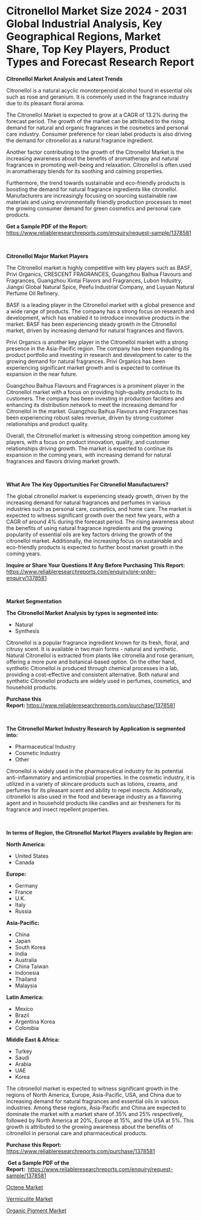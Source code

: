 <p><h1>Citronellol Market Size 2024 - 2031 Global Industrial Analysis, Key Geographical Regions, Market Share, Top Key Players, Product Types and Forecast Research Report</h1></p><p><strong>Citronellol Market Analysis and Latest Trends</strong></p>
<p><p>Citronellol is a natural acyclic monoterpenoid alcohol found in essential oils such as rose and geranium. It is commonly used in the fragrance industry due to its pleasant floral aroma.</p><p>The Citronellol Market is expected to grow at a CAGR of 13.2% during the forecast period. The growth of the market can be attributed to the rising demand for natural and organic fragrances in the cosmetics and personal care industry. Consumer preference for clean label products is also driving the demand for citronellol as a natural fragrance ingredient.</p><p>Another factor contributing to the growth of the Citronellol Market is the increasing awareness about the benefits of aromatherapy and natural fragrances in promoting well-being and relaxation. Citronellol is often used in aromatherapy blends for its soothing and calming properties.</p><p>Furthermore, the trend towards sustainable and eco-friendly products is boosting the demand for natural fragrance ingredients like citronellol. Manufacturers are increasingly focusing on sourcing sustainable raw materials and using environmentally friendly production processes to meet the growing consumer demand for green cosmetics and personal care products.</p></p>
<p><strong>Get a Sample PDF of the Report:&nbsp;</strong> <a href="https://www.reliableresearchreports.com/enquiry/request-sample/1378581">https://www.reliableresearchreports.com/enquiry/request-sample/1378581</a></p>
<p>&nbsp;</p>
<p><strong>Citronellol Major Market Players</strong></p>
<p><p>The Citronellol market is highly competitive with key players such as BASF, Privi Organics, CRESCENT FRAGRANCES, Guangzhou Baihua Flavours and Fragrances, Guangzhou Xintai Flavors and Fragrances, Lubon Industry, Jiangxi Global Natural Spice, Peefu Industrial Company, and Luyuan Natural Perfume Oil Refinery.</p><p>BASF is a leading player in the Citronellol market with a global presence and a wide range of products. The company has a strong focus on research and development, which has enabled it to introduce innovative products in the market. BASF has been experiencing steady growth in the Citronellol market, driven by increasing demand for natural fragrances and flavors.</p><p>Privi Organics is another key player in the Citronellol market with a strong presence in the Asia-Pacific region. The company has been expanding its product portfolio and investing in research and development to cater to the growing demand for natural fragrances. Privi Organics has been experiencing significant market growth and is expected to continue its expansion in the near future.</p><p>Guangzhou Baihua Flavours and Fragrances is a prominent player in the Citronellol market with a focus on providing high-quality products to its customers. The company has been investing in production facilities and enhancing its distribution network to meet the increasing demand for Citronellol in the market. Guangzhou Baihua Flavours and Fragrances has been experiencing robust sales revenue, driven by strong customer relationships and product quality.</p><p>Overall, the Citronellol market is witnessing strong competition among key players, with a focus on product innovation, quality, and customer relationships driving growth. The market is expected to continue its expansion in the coming years, with increasing demand for natural fragrances and flavors driving market growth.</p></p>
<p>&nbsp;</p>
<p><strong>What Are The Key Opportunities For Citronellol Manufacturers?</strong></p>
<p><p>The global citronellol market is experiencing steady growth, driven by the increasing demand for natural fragrances and perfumes in various industries such as personal care, cosmetics, and home care. The market is expected to witness significant growth over the next few years, with a CAGR of around 4% during the forecast period. The rising awareness about the benefits of using natural fragrance ingredients and the growing popularity of essential oils are key factors driving the growth of the citronellol market. Additionally, the increasing focus on sustainable and eco-friendly products is expected to further boost market growth in the coming years.</p></p>
<p><strong>Inquire or Share Your Questions If Any Before Purchasing This Report:</strong> <a href="https://www.reliableresearchreports.com/enquiry/pre-order-enquiry/1378581">https://www.reliableresearchreports.com/enquiry/pre-order-enquiry/1378581</a></p>
<p>&nbsp;</p>
<p><strong>Market Segmentation</strong></p>
<p><strong>The Citronellol Market Analysis by types is segmented into:</strong></p>
<p><ul><li>Natural</li><li>Synthesis</li></ul></p>
<p><p>Citronellol is a popular fragrance ingredient known for its fresh, floral, and citrusy scent. It is available in two main forms - natural and synthetic. Natural Citronellol is extracted from plants like citronella and rose geranium, offering a more pure and botanical-based option. On the other hand, synthetic Citronellol is produced through chemical processes in a lab, providing a cost-effective and consistent alternative. Both natural and synthetic Citronellol products are widely used in perfumes, cosmetics, and household products.</p></p>
<p><strong>Purchase this Report:&nbsp;</strong><a href="https://www.reliableresearchreports.com/purchase/1378581">https://www.reliableresearchreports.com/purchase/1378581</a></p>
<p>&nbsp;</p>
<p><strong>The Citronellol Market Industry Research by Application is segmented into:</strong></p>
<p><ul><li>Pharmaceutical Industry</li><li>Cosmetic Industry</li><li>Other</li></ul></p>
<p><p>Citronellol is widely used in the pharmaceutical industry for its potential anti-inflammatory and antimicrobial properties. In the cosmetic industry, it is utilized in a variety of skincare products such as lotions, creams, and perfumes for its pleasant scent and ability to repel insects. Additionally, citronellol is also used in the food and beverage industry as a flavoring agent and in household products like candles and air fresheners for its fragrance and insect repellent properties.</p></p>
<p>&nbsp;</p>
<p><strong>In terms of Region, the Citronellol Market Players available by Region are:</strong></p>
<p>
    <p> <strong> North America: </strong>
        <ul>
            <li>United States</li>
            <li>Canada</li>
        </ul>
        </p> 
    <p> <strong> Europe: </strong>
        <ul>
            <li>Germany</li>
            <li>France</li>
            <li>U.K.</li>
            <li>Italy</li>
            <li>Russia</li>
        </ul>
        </p> 
    <p> <strong> Asia-Pacific: </strong>
        <ul>
            <li>China</li>
            <li>Japan</li>
            <li>South Korea</li>
            <li>India</li>
            <li>Australia</li>
            <li>China Taiwan</li>
            <li>Indonesia</li>
            <li>Thailand</li>
            <li>Malaysia</li>
        </ul>
        </p> 
    <p> <strong> Latin America: </strong>
        <ul>
            <li>Mexico</li>
            <li>Brazil</li>
            <li>Argentina Korea</li>
            <li>Colombia</li>
        </ul>
        </p> 
    <p> <strong> Middle East & Africa: </strong>
        <ul>
            <li>Turkey</li>
            <li>Saudi</li>
            <li>Arabia</li>
            <li>UAE</li>
            <li>Korea</li>
        </ul>
    </p>
    </p>
<p><p>The citronellol market is expected to witness significant growth in the regions of North America, Europe, Asia-Pacific, USA, and China due to increasing demand for natural fragrances and essential oils in various industries. Among these regions, Asia-Pacific and China are expected to dominate the market with a market share of 35% and 25% respectively, followed by North America at 20%, Europe at 15%, and the USA at 5%. This growth is attributed to the growing awareness about the benefits of citronellol in personal care and pharmaceutical products.</p></p>
<p><strong>Purchase this Report: </strong><a href="https://www.reliableresearchreports.com/purchase/1378581">https://www.reliableresearchreports.com/purchase/1378581</a></p>
<p>&nbsp;<strong>Get a Sample PDF of the Report:&nbsp;&nbsp;</strong><a href="https://www.reliableresearchreports.com/enquiry/request-sample/1378581">https://www.reliableresearchreports.com/enquiry/request-sample/1378581</a></p>
<p><strong></strong></p>
<p><p><a href="https://github.com/wusalecollins540tpqoz/Market-Research-Report-List-1/blob/main/octene-market.md">Octene Market</a></p><p><a href="https://github.com/pjcfca/Market-Research-Report-List-1/blob/main/vermiculite-market.md">Vermiculite Market</a></p><p><a href="https://github.com/johnbach50/Market-Research-Report-List-2/blob/main/organic-pigment-market.md">Organic Pigment Market</a></p></p>